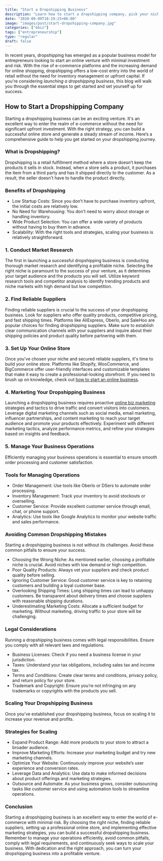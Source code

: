 ```yaml
---
title: "Start a Dropshipping Business"
description: "Learn how to start a dropshipping company, pick your niche, secure suppliers and build your store."
date: "2020-09-09T18:19:25+06:00"
image: "images/post/start-dropshipping-company.jpg"
categories: ["ebiz"]
tags: ["entrepreneurship"]
type: "regular"
draft: false
---
```


In recent years, dropshipping has emerged as a popular business model for entrepreneurs looking to start an online venture with minimal investment and risk. With the rise of e-commerce platforms and the increasing demand for online shopping, dropshipping offers a low-cost entry into the world of retail without the need for inventory management or upfront capital. If you're considering _launching a dropshipping business_, this blog will walk you through the essential steps to get started and set yourself up for success.

## How to Start a Dropshipping Company

Starting a dropshipping business can be an exciting venture. It's an excellent way to enter the realm of e-commerce without the need for significant upfront investment. With the right strategy, you can build a successful online store and generate a steady stream of income. Here’s a comprehensive guide to help you get started on your dropshipping journey.

### What is Dropshipping?

Dropshipping is a retail fulfillment method where a store doesn’t keep the products it sells in stock. Instead, when a store sells a product, it purchases the item from a third party and has it shipped directly to the customer. As a result, the seller doesn't have to handle the product directly.

### Benefits of Dropshipping

- Low Startup Costs: Since you don’t have to purchase inventory upfront, the initial costs are relatively low.
- No Need for Warehousing: You don’t need to worry about storage or handling inventory.
- Wide Product Selection: You can offer a wide variety of products without having to buy them in advance.
- Scalability: With the right tools and strategies, scaling your business is relatively straightforward.

### 1. Conduct Market Research

The first in launching a successful dropshipping business is conducting thorough market research and identifying a profitable niche. Selecting the right niche is paramount to the success of your venture, as it determines your target audience and the products you will sell. Utilize keyword research tools and competitor analysis to identify trending products and niche markets with high demand but low competition.

### 2. Find Reliable Suppliers

Finding reliable suppliers is crucial to the success of your dropshipping business. Look for suppliers who offer quality products, competitive pricing, and fast shipping times. Platforms like AliExpress, Oberlo, and SaleHoo are popular choices for finding dropshipping suppliers. Make sure to establish clear communication channels with your suppliers and inquire about their shipping policies and product quality before partnering with them.

### 3. Set Up Your Online Store

Once you've chosen your niche and secured reliable suppliers, it's time to build your online store. Platforms like Shopify, WooCommerce, and BigCommerce offer user-friendly interfaces and customizable templates that make it easy to create a professional-looking storefront. If you need to brush up on knowledge, check out [how to start an online business](/blog/how-to-start-an-online-business).

### 4. Marketing Your Dropshipping Business

Launching a dropshipping business requires proactive [online biz marketing](/blog/marketing-a-online-business) strategies and tactics to drive traffic and convert visitors into customers. Leverage digital marketing channels such as social media, email marketing, influencer partnerships, and content marketing to reach your target audience and promote your products effectively. Experiment with different marketing tactics, analyze performance metrics, and refine your strategies based on insights and feedback.

### 5. Manage Your Business Operations

Efficiently managing your business operations is essential to ensure smooth order processing and customer satisfaction.

### Tools for Managing Operations

- Order Management: Use tools like Oberlo or DSers to automate order processing.
- Inventory Management: Track your inventory to avoid stockouts or overselling.
- Customer Service: Provide excellent customer service through email, chat, or phone support.
- Analytics: Use tools like Google Analytics to monitor your website traffic and sales performance.

### Avoiding Common Dropshipping Mistakes

Starting a dropshipping business is not without its challenges. Avoid these common pitfalls to ensure your success.

- Choosing the Wrong Niche: As mentioned earlier, choosing a profitable niche is crucial. Avoid niches with low demand or high competition.
- Poor Quality Products: Always vet your suppliers and check product quality before selling.
- Ignoring Customer Service: Good customer service is key to retaining customers and building a loyal customer base.
- Overlooking Shipping Times: Long shipping times can lead to unhappy customers. Be transparent about delivery times and choose suppliers with reasonable shipping durations.
- Underestimating Marketing Costs: Allocate a sufficient budget for marketing. Without marketing, driving traffic to your store will be challenging.

### Legal Considerations

Running a dropshipping business comes with legal responsibilities. Ensure you comply with all relevant laws and regulations.

- Business Licenses: Check if you need a business license in your jurisdiction.
- Taxes: Understand your tax obligations, including sales tax and income tax.
- Terms and Conditions: Create clear terms and conditions, privacy policy, and return policy for your store.
- Trademark and Copyright: Ensure you’re not infringing on any trademarks or copyrights with the products you sell.

### Scaling Your Dropshipping Business

Once you’ve established your dropshipping business, focus on scaling it to increase your revenue and profits.

### Strategies for Scaling

- Expand Product Range: Add more products to your store to attract a broader audience.
- Improve Marketing Efforts: Increase your marketing budget and try new marketing channels.
- Optimize Your Website: Continuously improve your website’s user experience and conversion rates.
- Leverage Data and Analytics: Use data to make informed decisions about product offerings and marketing strategies.
- Outsource and Automate: As your business grows, consider outsourcing tasks like customer service and using automation tools to streamline operations.

### Conclusion

Starting a dropshipping business is an excellent way to enter the world of e-commerce with minimal risk. By choosing the right niche, finding reliable suppliers, setting up a professional online store, and implementing effective marketing strategies, you can build a successful dropshipping business. Remember to manage your operations efficiently, avoid common pitfalls, comply with legal requirements, and continuously seek ways to scale your business. With dedication and the right approach, you can turn your dropshipping business into a profitable venture.
